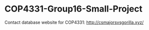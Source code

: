 # COP4331-Group16-Small-Project
Contact database website for COP4331:
http://csmajorsvsgorilla.xyz/
